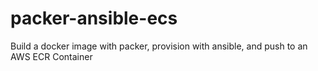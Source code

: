 # packer-ansible-ecs
Build a docker image with packer, provision with ansible, and push to an AWS ECR Container
